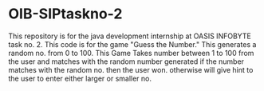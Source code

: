 # OIB-SIPtaskno-2
This repository is for the java development internship at OASIS INFOBYTE task no. 2.
This code is for the game "Guess the Number."
This generates a random no. from 0 to 100.
This Game Takes number between 1 to 100 from the  user and matches with the random number generated 
if the number matches with the random no. then the user won.
otherwise will give hint to the user to enter either larger or smaller no.
